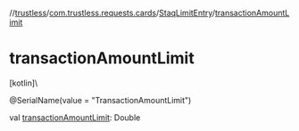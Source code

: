 //[trustless](../../../index.md)/[com.trustless.requests.cards](../index.md)/[StaqLimitEntry](index.md)/[transactionAmountLimit](transaction-amount-limit.md)

# transactionAmountLimit

[kotlin]\

@SerialName(value = &quot;TransactionAmountLimit&quot;)

val [transactionAmountLimit](transaction-amount-limit.md): Double
